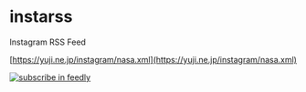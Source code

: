 # instarss

Instagram RSS Feed

[https://yuji.ne.jp/instagram/nasa.xml](https://yuji.ne.jp/instagram/nasa.xml)

[![subscribe in feedly](http://s3.feedly.com/img/follows/feedly-follow-rectangle-flat-big_2x.png)](https://feedly.com/i/subscription/feed%2Fhttps%3A%2F%2Fyuji.ne.jp%2Finstagram%2Fnasa.xml)
